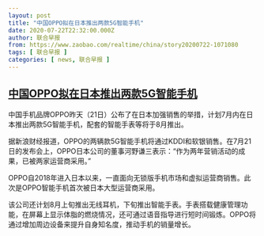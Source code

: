 ```yaml
---
layout: post
title: "中国OPPO拟在日本推出两款5G智能手机"
date: 2020-07-22T22:32:00.000Z
author: 联合早报
from: https://www.zaobao.com/realtime/china/story20200722-1071080
tags: [ 联合早报 ]
categories: [ news, 联合早报 ]
---
```

<!--1595457120000-->
[中国OPPO拟在日本推出两款5G智能手机](https://www.zaobao.com/realtime/china/story20200722-1071080)
------

<div>
<p>中国手机品牌OPPO昨天（21日）公布了在日本加强销售的举措，计划7月内在日本推出两款5G智能手机，配套的智能手表等将于8月推出。</p><p>据新浪财经报道，OPPO的两辆款5G智能手机将通过KDDI和软银销售。在7月21日的发布会上，OPPO日本公司的董事河野谦三表示：“作为两年营销活动的成果，已被两家运营商采用。”</p><p>OPPO自2018年进入日本以来，一直面向无锁版手机市场和虚拟运营商销售。此次是OPPO智能手机首次被日本大型运营商采用。</p><section id="imu"><div id="dfp-ad-imu1-wrapper" class="dfp-tag-wrapper"><div id="dfp-ad-imu1" class="dfp-tag-wrapper"></div></div></section><p>该公司还计划8月上旬推出无线耳机，下旬推出智能手表。手表搭载健康管理功能，在屏幕上显示体脂的燃烧情况，还可通过语音指导进行短时间锻炼。OPPO将通过增加周边设备来提升自身知名度，推动手机的销量增长。</p><div id="innity-in-post"></div><div id="dfp-ad-midarticlespecial-wrapper" class="dfp-tag-wrapper"><div id="dfp-ad-midarticlespecial" class="dfp-tag-wrapper"></div></div>
</div>
